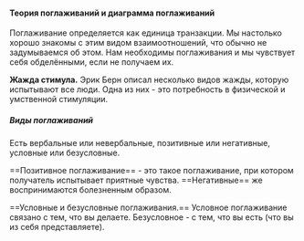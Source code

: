 #### Теория поглаживаний и диаграмма поглаживаний

Поглаживание определяется как единица транзакции. Мы настолько хорошо знакомы с этим видом взаимоотношений, что обычно не задумываемся об этом. Нам необходимы поглаживания и мы чувствует себя обделёнными, если не получаем их.

**Жажда стимула.** Эрик Берн описал несколько видов жажды, которую испытывают все люди. Одна из них - это потребность в физической и умственной стимуляции.

##### Виды поглаживаний

Есть вербальные или невербальные, позитивные или негативные, условные или безусловные. 

==Позитивное поглаживание== - это такое поглаживание, при котором получатель испытывает приятные чувства. ==Негативные== же воспринимаются болезненным образом.

==Условные и безусловные поглаживания.== Условное поглаживание связано с тем, что вы делаете. Безусловное - с тем, что вы есть (что вы из себя представляете).
